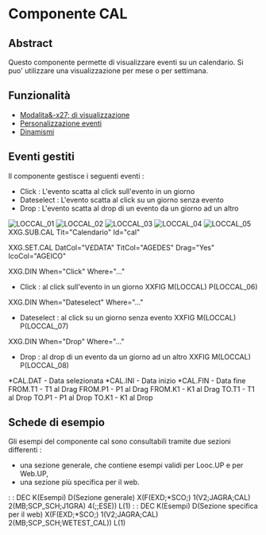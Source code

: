 # Componente CAL

## Abstract

Questo componente permette di visualizzare eventi su un calendario. Si puo' utilizzare una visualizzazione per mese o per settimana.

## Funzionalità
- [Modalita&-x27; di visualizzazione](Sorgenti/MB/DOC/LOCCAL_F01)
- [Personalizzazione eventi](Sorgenti/MB/DOC/LOCCAL_F02)
- [Dinamismi](Sorgenti/MB/DOC/LOCCAL_F03)

## Eventi gestiti
Il componente gestisce i seguenti eventi : 
- Click :  L'evento scatta al click sull'evento in un giorno
- Dateselect :  L'evento scatta al click su un giorno senza evento
- Drop :  L'evento scatta al drop di un evento da un giorno ad un altro

![LOCCAL_01](http://localhost:3000/immagini/LOCCAL/LOCCAL_01.png)
![LOCCAL_02](http://localhost:3000/immagini/LOCCAL/LOCCAL_02.png)
![LOCCAL_03](http://localhost:3000/immagini/LOCCAL/LOCCAL_03.png)
![LOCCAL_04](http://localhost:3000/immagini/LOCCAL/LOCCAL_04.png)
![LOCCAL_05](http://localhost:3000/immagini/LOCCAL/LOCCAL_05.png)
 XXG.SUB.CAL Tit="Calendario" Id="cal"

 XXG.SET.CAL DatCol="V£DATA" TitCol="AGEDES" Drag="Yes" IcoCol="AGEICO"

 XXG.DIN When="Click" Where="..."
- Click  :  al click sull'evento in un giorno
XXFIG M(LOCCAL) P(LOCCAL_06)

 XXG.DIN When="Dateselect" Where="..."
- Dateselect :  al click su un giorno senza evento
XXFIG M(LOCCAL) P(LOCCAL_07)

 XXG.DIN When="Drop" Where="..."
- Drop  :  al drop di un evento da un giorno ad un altro
XXFIG M(LOCCAL) P(LOCCAL_08)


*CAL.DAT - Data selezionata
*CAL.INI - Data inizio
*CAL.FIN - Data fine
FROM.T1 - T1 al Drag
FROM.P1 - P1 al Drag
FROM.K1 - K1 al Drag
TO.T1 - T1 al Drop
TO.P1 - P1 al Drop
TO.K1 - K1 al Drop

## Schede di esempio
Gli esempi del componente cal sono consultabili tramite due sezioni differenti : 
- una sezione generale, che contiene esempi validi per Looc.UP e per Web.UP,
- una sezione più specifica per il web.

 :  : DEC K(Esempi) D(Sezione generale) X(F(EXD;*SCO;) 1(V2;JAGRA;CAL) 2(MB;SCP_SCH;J1GRA) 4(;;ESE)) L(1)
 :  : DEC K(Esempi) D(Sezione specifica per il web) X(F(EXD;*SCO;) 1(V2;JAGRA;CAL) 2(MB;SCP_SCH;WETEST_CAL)) L(1)
